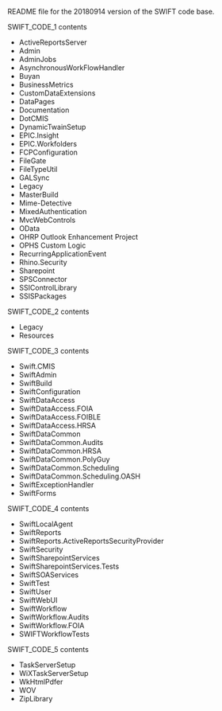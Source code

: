 README file for the 20180914 version of the SWIFT code base.

SWIFT_CODE_1 contents
  * ActiveReportsServer
  * Admin
  * AdminJobs
  * AsynchronousWorkFlowHandler
  * Buyan
  * BusinessMetrics
  * CustomDataExtensions
  * DataPages
  * Documentation
  * DotCMIS
  * DynamicTwainSetup
  * EPIC.Insight
  * EPIC.Workfolders
  * FCPConfiguration
  * FileGate
  * FileTypeUtil
  * GALSync
  * Legacy
  * MasterBuild
  * Mime-Detective
  * MixedAuthentication
  * MvcWebControls
  * OData
  * OHRP Outlook Enhancement Project
  * OPHS Custom Logic
  * RecurringApplicationEvent
  * Rhino.Security
  * Sharepoint
  * SPSConnector
  * SSIControlLibrary
  * SSISPackages

SWIFT_CODE_2 contents
  * Legacy
  * Resources

SWIFT_CODE_3 contents
  * Swift.CMIS
  * SwiftAdmin
  * SwiftBuild
  * SwiftConfiguration
  * SwiftDataAccess
  * SwiftDataAccess.FOIA
  * SwiftDataAccess.FOIBLE
  * SwiftDataAccess.HRSA
  * SwiftDataCommon
  * SwiftDataCommon.Audits
  * SwiftDataCommon.HRSA
  * SwiftDataCommon.PolyGuy
  * SwiftDataCommon.Scheduling
  * SwiftDataCommon.Scheduling.OASH
  * SwiftExceptionHandler
  * SwiftForms

SWIFT_CODE_4 contents
  * SwiftLocalAgent
  * SwiftReports
  * SwiftReports.ActiveReportsSecurityProvider
  * SwiftSecurity
  * SwiftSharepointServices
  * SwiftSharepointServices.Tests
  * SwiftSOAServices
  * SwiftTest
  * SwiftUser
  * SwiftWebUI
  * SwiftWorkflow
  * SwiftWorkflow.Audits
  * SwiftWorkflow.FOIA
  * SWIFTWorkflowTests

SWIFT_CODE_5 contents
  * TaskServerSetup
  * WiXTaskServerSetup
  * WkHtmlPdfer
  * WOV
  * ZipLibrary
